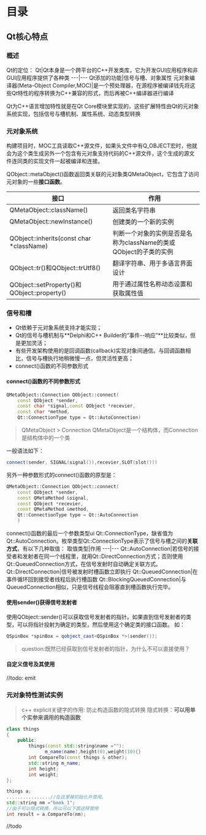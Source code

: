 # 目录

## Qt核心特点

### 概述

Qt的定位：
Qt|Qt本身是一个跨平台的C++开发类库，它为开发GUI应用程序和非GUI应用程序提供了各种类
---|---
Qt添加的功能|信号与槽、对象属性
元对象编译器(Meta-Object Compiler,MOC)|是一个预处理器，在源程序被编译钱先将这些Qt特性的程序转换为C++兼容的形式，而后再被C++编译器进行编译

Qt为C++语言增加特性就是在Qt Core模块里实现的，这些扩展特性由Qt的元对象系统实现，包括信号与槽机制、属性系统、动态类型转换

### 元对象系统

构建项目时，MOC工具读取C++源文件，如果头文件中有Q_OBJECT宏时，他就会为这个类生成另外一个包含有元对象支持代码的C++源文件，这个生成的源文件连同类的实现文件一起被编译和连接。

QObject::metaObject()函数返回类关联的元对象类QMetaObject，它包含了访问元对象的一些**接口函数**。

接口|作用
---|---
QMetaObject::className()|返回类名字符串
QMetaObject::newInstance()|创建类的一个新的实例
QObject::inherits(const char *className)|判断一个对象的实例是否是名称为className的类或QObject的子类的实例
QObject::tr()和QObject::trUtf8()|翻译字符串、用于多语言界面设计
QObject::setProperty()和QObject::property()|用于通过属性名称动态设置和获取属性值

### 信号和槽

- Qt依赖于元对象系统支持才能实现；
- Qt的信号与槽机制与**Delphi和C++ Builder的“事件--响应”**比较类似，但是更加灵活；
- 有些开发架构使用的是回调函数(callback)实现对象间通信。与回调函数相比，信号与槽执行地稍微慢一点，但灵活性更高；
- connect()函数的不同参数形式

#### connect()函数的不同参数形式

```c++
QMetaObject::Connection QObject::connect(
    const QObject *sender,
    const char *signal,const QObject *recevier,
    const char *method,
    Qt::ConnectionType type = Qt::AutoConnection)
```

> QMetaObject > Connection 
> QMetaObject是一个结构体，而Connection是结构体中的一个类

一般语法如下：

```c++
connect(sender, SIGNAL(signal()),recevier,SLOT(slot()))
```

另外一种参数形式的connect()函数的原型是：

```c++
QMetaObject::Connection QObject::connect(
    const QObject *sender,
    const QMetaMethod &signal,
    const QObject *recevier,
    const QMetaMethod &method,
    Qt::ConnectionType type = Qt::AutoConnection
    )
```

connect()函数的最后一个参数类型ui Qt::ConnectionType，缺省值为Qt::AutoConnection。枚举类型Qt::ConnectionType表示了信号与槽之间的**关联方式**，有以下几种取值：
取值类型|作用
---|---
Qt::AutoConnection|若信号的接受者和发射者在同一个线程里，就用Qt::DirectConnection方式；否则使用Qt::QueuedConnection方式，在信号发射时自动确定关联方式。
Qt::DirectConnection|信号被发射时槽函数立即执行
Qt::QueuedConnection|在事件循环回到接受者线程后执行槽函数
Qt::BlockingQueuedConnection|与QueuedConnection相似，只是信号线程会阻塞直到槽函数执行完毕。

#### 使用sender()获得信号发射者

使用QObject::sender()可以获取信号发射者的指针。如果直到信号发射者的类型，可以将指针投射为确定的类型，然后使用这个确定类的接口函数。
如：

```c++
QSpinBox *spinBox = qobject_cast<QSpinBox *>(sender());
```

> question:既然已经获取到信号发射者的指针，为什么不可以直接使用？

#### 自定义信号及其使用

//todo: emit

### 元对象特性测试实例

> c++ explicit关键字的作用:
> 防止构造函数的隐式转换
> 隐式转换：**可以用单个实参来调用的构造函数**

```c++
class things
{
    public:
        things(const std::string&name =""):
              m_name(name),height(0),weight(10){}
        int CompareTo(const things & other);
        std::string m_name;
        int height;
        int weight;
};

things a;
................//在这里被初始化并使用。
std::string nm ="book_1";
//由于可以隐式转换，所以可以下面这样使用
int result = a.CompareTo(nm);
```

//todo